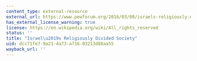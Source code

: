```yaml
---
content_type: external-resource
external_url: https://www.pewforum.org/2016/03/08/israels-religiously-divided-society/
has_external_license_warning: true
license: https://en.wikipedia.org/wiki/All_rights_reserved
status: ''
title: "Israel\u2019s Religiously Divided Society"
uid: dcc71fe7-9a21-4a73-a716-03213d88aa55
wayback_url: ''
---
```

